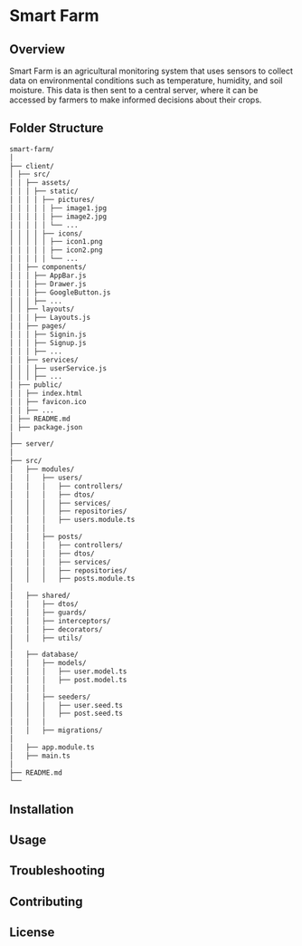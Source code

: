 # Smart Farm

## Overview

Smart Farm is an agricultural monitoring system that uses sensors to collect data on environmental conditions such as temperature, humidity, and soil moisture. This data is then sent to a central server, where it can be accessed by farmers to make informed decisions about their crops.

## Folder Structure
```bash
smart-farm/
│
├── client/
│ ├── src/
│ │ ├── assets/
│ │ │ ├── static/
│ │ │ │ ├── pictures/
│ │ │ │ │ ├── image1.jpg
│ │ │ │ │ ├── image2.jpg
│ │ │ │ │ └── ...
│ │ │ │ ├── icons/
│ │ │ │ │ ├── icon1.png
│ │ │ │ │ ├── icon2.png
│ │ │ │ │ └── ...
│ │ ├── components/
│ │ │ ├── AppBar.js
│ │ │ ├── Drawer.js
│ │ │ ├── GoogleButton.js
│ │ │ ├── ...
│ │ ├── layouts/
│ │ │ ├── Layouts.js
│ │ ├── pages/
│ │ │ ├── Signin.js
│ │ │ ├── Signup.js
│ │ │ ├── ...
│ │ ├── services/
│ │ │ ├── userService.js
│ │ │ ├── ...
│ ├── public/
│ │ ├── index.html
│ │ ├── favicon.ico
│ │ ├── ...
│ ├── README.md
│ ├── package.json
│
├── server/
│
├── src/
│   ├── modules/
│   │   ├── users/
│   │   │   ├── controllers/
│   │   │   ├── dtos/
│   │   │   ├── services/
│   │   │   ├── repositories/
│   │   │   ├── users.module.ts
│   │   │
│   │   ├── posts/
│   │   │   ├── controllers/
│   │   │   ├── dtos/
│   │   │   ├── services/
│   │   │   ├── repositories/
│   │   │   ├── posts.module.ts
│
│   ├── shared/
│   │   ├── dtos/
│   │   ├── guards/
│   │   ├── interceptors/
│   │   ├── decorators/
│   │   ├── utils/
│
│   ├── database/
│   │   ├── models/
│   │   │   ├── user.model.ts
│   │   │   ├── post.model.ts
│   │   │
│   │   ├── seeders/
│   │   │   ├── user.seed.ts
│   │   │   ├── post.seed.ts
│   │   │
│   │   ├── migrations/
│
│   ├── app.module.ts
│   ├── main.ts
│
├── README.md
└── 
```


## Installation

## Usage

## Troubleshooting

## Contributing

## License


